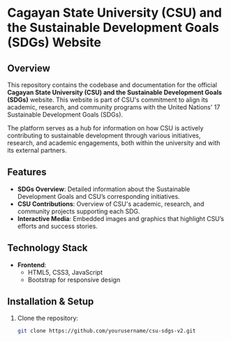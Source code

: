 # Cagayan State University (CSU) and the Sustainable Development Goals (SDGs) Website

## Overview

This repository contains the codebase and documentation for the official **Cagayan State University (CSU) and the Sustainable Development Goals (SDGs)** website. This website is part of CSU's commitment to align its academic, research, and community programs with the United Nations' 17 Sustainable Development Goals (SDGs). 

The platform serves as a hub for information on how CSU is actively contributing to sustainable development through various initiatives, research, and academic engagements, both within the university and with its external partners.

## Features

- **SDGs Overview**: Detailed information about the Sustainable Development Goals and CSU’s corresponding initiatives.
- **CSU Contributions**: Overview of CSU's academic, research, and community projects supporting each SDG.
- **Interactive Media**: Embedded images and graphics that highlight CSU’s efforts and success stories.

## Technology Stack

- **Frontend**: 
  - HTML5, CSS3, JavaScript
  - Bootstrap for responsive design

## Installation & Setup

1. Clone the repository:
   ```bash
   git clone https://github.com/yourusername/csu-sdgs-v2.git
